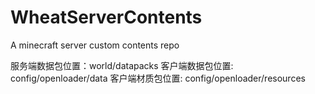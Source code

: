 # WheatServerContents
A minecraft server custom contents repo

服务端数据包位置：world/datapacks
客户端数据包位置: config/openloader/data
客户端材质包位置: config/openloader/resources
